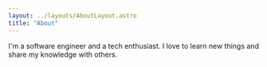 ```yaml
---
layout: ../layouts/AboutLayout.astro
title: "About"
---
```


I'm a software engineer and a tech enthusiast. I love to learn new things and share my knowledge with others.
